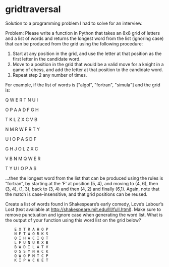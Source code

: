 # gridtraversal
Solution to a programming problem I had to solve for an interview.

Problem: Please write a function in Python that takes an 8x8 grid of letters and a list of words and returns the longest word from the list (ignoring case) that can be produced from the grid using the following procedure:

1.	Start at any position in the grid, and use the letter at that position as the first letter in the candidate word.
2.	Move to a position in the grid that would be a valid move for a knight in a game of chess, and add the letter at that position to the candidate word.
3.	Repeat step 2 any number of times.

For example, if the list of words is ["algol", "fortran", "simula"] and the grid is:


 Q W E R T N U I
 
 O P A A D F G H
 
 T K L Z X C V B
 
 N M R W F R T Y
 
 U I O P A S D F
 
 G H J O L Z X C
 
 V B N M Q W E R
 
 T Y U I O P A S

...then the longest word from the list that can be produced using the rules is “fortran”, by starting at the ‘F’ at position (5, 4), and moving to (4, 6), then (3, 4), (1, 3), back to (3, 4) and then (4, 2) and finally (6,1). Again, note that the match is case-insensitive, and that grid positions can be reused.

Create a list of words found in Shakespeare’s early comedy, Love’s Labour’s Lost (text available at http://shakespeare.mit.edu/lll/full.html). Make sure to remove punctuation and ignore case when generating the word list. What is the output of your function using this word list on the grid below?

        E X T R A H O P
        N E T W O R K S
        Q I H A C I Q T
        L F U N U R X B
        B W D I L A T V
        O S S Y N A C K
        Q W O P M T C P
        K I P A C K E T

